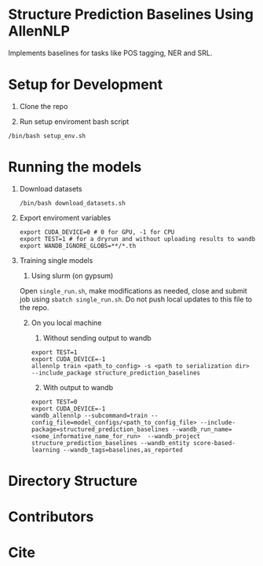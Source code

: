 # Structure Prediction Baselines Using AllenNLP

Implements baselines for tasks like POS tagging, NER and SRL.

# Setup for Development

1. Clone the repo 

2. Run setup enviroment bash script

```
/bin/bash setup_env.sh
```

# Running the models

1. Download datasets

    ```
    /bin/bash download_datasets.sh
    ```

2. Export enviroment variables

    ```
    export CUDA_DEVICE=0 # 0 for GPU, -1 for CPU
    export TEST=1 # for a dryrun and without uploading results to wandb
    export WANDB_IGNORE_GLOBS=**/*.th
    ```

3. Training single models

    1. Using slurm (on gypsum)
  
      Open `single_run.sh`, make modifications as needed, close and submit job using `sbatch single_run.sh`. Do not push local updates to this file to the repo.


    2. On you local machine

        1. Without sending output to wandb

        ```
        export TEST=1
        export CUDA_DEVICE=-1
        allennlp train <path_to_config> -s <path to serialization dir> --include_package structure_prediction_baselines
        ```

        2. With output to wandb

        ```
        export TEST=0
        export CUDA_DEVICE=-1
        wandb_allennlp --subcommand=train --config_file=model_configs/<path_to_config_file> --include-package=structured_prediction_baselines --wandb_run_name=<some_informative_name_for_run>  --wandb_project structure_prediction_baselines --wandb_entity score-based-learning --wandb_tags=baselines,as_reported
        ```

# Directory Structure



# Contributors



# Cite

